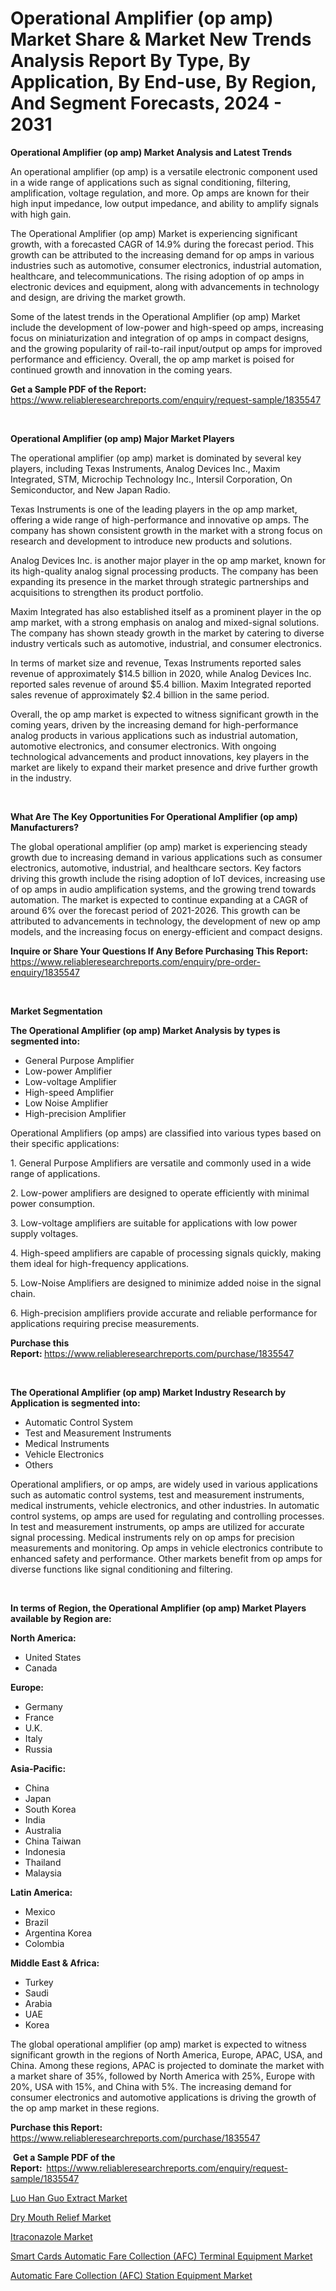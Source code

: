 <p><h1>Operational Amplifier (op amp) Market Share & Market New Trends Analysis Report By Type, By Application, By End-use, By Region, And Segment Forecasts, 2024 - 2031</h1></p><p><strong>Operational Amplifier (op amp) Market Analysis and Latest Trends</strong></p>
<p><p>An operational amplifier (op amp) is a versatile electronic component used in a wide range of applications such as signal conditioning, filtering, amplification, voltage regulation, and more. Op amps are known for their high input impedance, low output impedance, and ability to amplify signals with high gain.</p><p>The Operational Amplifier (op amp) Market is experiencing significant growth, with a forecasted CAGR of 14.9% during the forecast period. This growth can be attributed to the increasing demand for op amps in various industries such as automotive, consumer electronics, industrial automation, healthcare, and telecommunications. The rising adoption of op amps in electronic devices and equipment, along with advancements in technology and design, are driving the market growth.</p><p>Some of the latest trends in the Operational Amplifier (op amp) Market include the development of low-power and high-speed op amps, increasing focus on miniaturization and integration of op amps in compact designs, and the growing popularity of rail-to-rail input/output op amps for improved performance and efficiency. Overall, the op amp market is poised for continued growth and innovation in the coming years.</p></p>
<p><strong>Get a Sample PDF of the Report:&nbsp;</strong> <a href="https://www.reliableresearchreports.com/enquiry/request-sample/1835547">https://www.reliableresearchreports.com/enquiry/request-sample/1835547</a></p>
<p>&nbsp;</p>
<p><strong>Operational Amplifier (op amp) Major Market Players</strong></p>
<p><p>The operational amplifier (op amp) market is dominated by several key players, including Texas Instruments, Analog Devices Inc., Maxim Integrated, STM, Microchip Technology Inc., Intersil Corporation, On Semiconductor, and New Japan Radio. </p><p>Texas Instruments is one of the leading players in the op amp market, offering a wide range of high-performance and innovative op amps. The company has shown consistent growth in the market with a strong focus on research and development to introduce new products and solutions. </p><p>Analog Devices Inc. is another major player in the op amp market, known for its high-quality analog signal processing products. The company has been expanding its presence in the market through strategic partnerships and acquisitions to strengthen its product portfolio.</p><p>Maxim Integrated has also established itself as a prominent player in the op amp market, with a strong emphasis on analog and mixed-signal solutions. The company has shown steady growth in the market by catering to diverse industry verticals such as automotive, industrial, and consumer electronics.</p><p>In terms of market size and revenue, Texas Instruments reported sales revenue of approximately $14.5 billion in 2020, while Analog Devices Inc. reported sales revenue of around $5.4 billion. Maxim Integrated reported sales revenue of approximately $2.4 billion in the same period.</p><p>Overall, the op amp market is expected to witness significant growth in the coming years, driven by the increasing demand for high-performance analog products in various applications such as industrial automation, automotive electronics, and consumer electronics. With ongoing technological advancements and product innovations, key players in the market are likely to expand their market presence and drive further growth in the industry.</p></p>
<p>&nbsp;</p>
<p><strong>What Are The Key Opportunities For Operational Amplifier (op amp) Manufacturers?</strong></p>
<p><p>The global operational amplifier (op amp) market is experiencing steady growth due to increasing demand in various applications such as consumer electronics, automotive, industrial, and healthcare sectors. Key factors driving this growth include the rising adoption of IoT devices, increasing use of op amps in audio amplification systems, and the growing trend towards automation. The market is expected to continue expanding at a CAGR of around 6% over the forecast period of 2021-2026. This growth can be attributed to advancements in technology, the development of new op amp models, and the increasing focus on energy-efficient and compact designs.</p></p>
<p><strong>Inquire or Share Your Questions If Any Before Purchasing This Report:</strong> <a href="https://www.reliableresearchreports.com/enquiry/pre-order-enquiry/1835547">https://www.reliableresearchreports.com/enquiry/pre-order-enquiry/1835547</a></p>
<p>&nbsp;</p>
<p><strong>Market Segmentation</strong></p>
<p><strong>The Operational Amplifier (op amp) Market Analysis by types is segmented into:</strong></p>
<p><ul><li>General Purpose Amplifier</li><li>Low-power Amplifier</li><li>Low-voltage Amplifier</li><li>High-speed Amplifier</li><li>Low Noise Amplifier</li><li>High-precision Amplifier</li></ul></p>
<p><p>Operational Amplifiers (op amps) are classified into various types based on their specific applications:</p><p>1. General Purpose Amplifiers are versatile and commonly used in a wide range of applications.</p><p>2. Low-power amplifiers are designed to operate efficiently with minimal power consumption.</p><p>3. Low-voltage amplifiers are suitable for applications with low power supply voltages.</p><p>4. High-speed amplifiers are capable of processing signals quickly, making them ideal for high-frequency applications.</p><p>5. Low-Noise Amplifiers are designed to minimize added noise in the signal chain.</p><p>6. High-precision amplifiers provide accurate and reliable performance for applications requiring precise measurements.</p></p>
<p><strong>Purchase this Report:&nbsp;</strong><a href="https://www.reliableresearchreports.com/purchase/1835547">https://www.reliableresearchreports.com/purchase/1835547</a></p>
<p>&nbsp;</p>
<p><strong>The Operational Amplifier (op amp) Market Industry Research by Application is segmented into:</strong></p>
<p><ul><li>Automatic Control System</li><li>Test and Measurement Instruments</li><li>Medical Instruments</li><li>Vehicle Electronics</li><li>Others</li></ul></p>
<p><p>Operational amplifiers, or op amps, are widely used in various applications such as automatic control systems, test and measurement instruments, medical instruments, vehicle electronics, and other industries. In automatic control systems, op amps are used for regulating and controlling processes. In test and measurement instruments, op amps are utilized for accurate signal processing. Medical instruments rely on op amps for precision measurements and monitoring. Op amps in vehicle electronics contribute to enhanced safety and performance. Other markets benefit from op amps for diverse functions like signal conditioning and filtering.</p></p>
<p>&nbsp;</p>
<p><strong>In terms of Region, the Operational Amplifier (op amp) Market Players available by Region are:</strong></p>
<p>
    <p> <strong> North America: </strong>
        <ul>
            <li>United States</li>
            <li>Canada</li>
        </ul>
        </p> 
    <p> <strong> Europe: </strong>
        <ul>
            <li>Germany</li>
            <li>France</li>
            <li>U.K.</li>
            <li>Italy</li>
            <li>Russia</li>
        </ul>
        </p> 
    <p> <strong> Asia-Pacific: </strong>
        <ul>
            <li>China</li>
            <li>Japan</li>
            <li>South Korea</li>
            <li>India</li>
            <li>Australia</li>
            <li>China Taiwan</li>
            <li>Indonesia</li>
            <li>Thailand</li>
            <li>Malaysia</li>
        </ul>
        </p> 
    <p> <strong> Latin America: </strong>
        <ul>
            <li>Mexico</li>
            <li>Brazil</li>
            <li>Argentina Korea</li>
            <li>Colombia</li>
        </ul>
        </p> 
    <p> <strong> Middle East & Africa: </strong>
        <ul>
            <li>Turkey</li>
            <li>Saudi</li>
            <li>Arabia</li>
            <li>UAE</li>
            <li>Korea</li>
        </ul>
    </p>
    </p>
<p><p>The global operational amplifier (op amp) market is expected to witness significant growth in the regions of North America, Europe, APAC, USA, and China. Among these regions, APAC is projected to dominate the market with a market share of 35%, followed by North America with 25%, Europe with 20%, USA with 15%, and China with 5%. The increasing demand for consumer electronics and automotive applications is driving the growth of the op amp market in these regions.</p></p>
<p><strong>Purchase this Report: </strong><a href="https://www.reliableresearchreports.com/purchase/1835547">https://www.reliableresearchreports.com/purchase/1835547</a></p>
<p>&nbsp;<strong>Get a Sample PDF of the Report:&nbsp;&nbsp;</strong><a href="https://www.reliableresearchreports.com/enquiry/request-sample/1835547">https://www.reliableresearchreports.com/enquiry/request-sample/1835547</a></p>
<p><strong></strong></p>
<p><p><a href="https://medium.com/@ruthfranklin11/luo-han-guo-extract-market-report-reveals-the-latest-trends-and-growth-opportunities-of-this-market-9ad8586b63b6">Luo Han Guo Extract Market</a></p><p><a href="https://medium.com/@ruthfranklin11/dry-mouth-relief-market-insights-into-market-cagr-market-trends-and-growth-strategies-a14d25e596bb">Dry Mouth Relief Market</a></p><p><a href="https://medium.com/@lulukerluke/decoding-itraconazole-market-metrics-market-share-trends-and-growth-patterns-9e7b520e67a4">Itraconazole Market</a></p><p><a href="https://github.com/jerrycopelandthomaswsqd8q/Market-Research-Report-List-1/blob/main/smart-cards-automatic-fare-collection-afc-terminal-equipment-market.md">Smart Cards Automatic Fare Collection (AFC) Terminal Equipment Market</a></p><p><a href="https://github.com/brenzgnarento/Market-Research-Report-List-1/blob/main/automatic-fare-collection-afc-station-equipment-market.md">Automatic Fare Collection (AFC) Station Equipment Market</a></p></p>